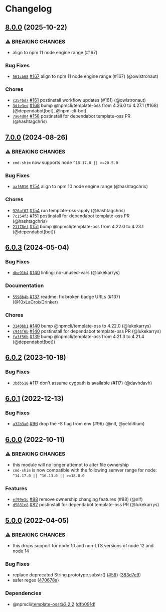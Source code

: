 # Changelog

## [8.0.0](https://github.com/npm/cmd-shim/compare/v7.0.0...v8.0.0) (2025-10-22)
### ⚠️ BREAKING CHANGES
* align to npm 11 node engine range (#167)
### Bug Fixes
* [`561cb68`](https://github.com/npm/cmd-shim/commit/561cb6875be5b55adeee2cdbba24db62f7d86fc4) [#167](https://github.com/npm/cmd-shim/pull/167) align to npm 11 node engine range (#167) (@owlstronaut)
### Chores
* [`c254bd7`](https://github.com/npm/cmd-shim/commit/c254bd721e0ea82f5838e84eb185b75176b72dd0) [#161](https://github.com/npm/cmd-shim/pull/161) postinstall workflow updates (#161) (@owlstronaut)
* [`3dfe3ed`](https://github.com/npm/cmd-shim/commit/3dfe3ed17e44dbd2724665cbb7ad406b5bf1ba1d) [#168](https://github.com/npm/cmd-shim/pull/168) bump @npmcli/template-oss from 4.26.0 to 4.27.1 (#168) (@dependabot[bot], @npm-cli-bot)
* [`7a64d84`](https://github.com/npm/cmd-shim/commit/7a64d844e293d36046727d5acec9e7f7ea755219) [#158](https://github.com/npm/cmd-shim/pull/158) postinstall for dependabot template-oss PR (@hashtagchris)

## [7.0.0](https://github.com/npm/cmd-shim/compare/v6.0.3...v7.0.0) (2024-08-26)

### ⚠️ BREAKING CHANGES

* `cmd-shim` now supports node `^18.17.0 || >=20.5.0`

### Bug Fixes

* [`aaf6016`](https://github.com/npm/cmd-shim/commit/aaf601687a131bec7eb94ff06d8fb417f95eed6e) [#154](https://github.com/npm/cmd-shim/pull/154) align to npm 10 node engine range (@hashtagchris)

### Chores

* [`926af07`](https://github.com/npm/cmd-shim/commit/926af0785a59e512d3ea9316b58f98bbe9fb2a88) [#154](https://github.com/npm/cmd-shim/pull/154) run template-oss-apply (@hashtagchris)
* [`7c154f3`](https://github.com/npm/cmd-shim/commit/7c154f30af2c4e52d34320d044e1201017cbcea2) [#151](https://github.com/npm/cmd-shim/pull/151) postinstall for dependabot template-oss PR (@hashtagchris)
* [`21178ef`](https://github.com/npm/cmd-shim/commit/21178ef7fc0d087c3071451547e5c635cc19271e) [#151](https://github.com/npm/cmd-shim/pull/151) bump @npmcli/template-oss from 4.22.0 to 4.23.1 (@dependabot[bot])

## [6.0.3](https://github.com/npm/cmd-shim/compare/v6.0.2...v6.0.3) (2024-05-04)

### Bug Fixes

* [`dbe91b4`](https://github.com/npm/cmd-shim/commit/dbe91b4433990e0566903b29a2a17d81ded5890b) [#140](https://github.com/npm/cmd-shim/pull/140) linting: no-unused-vars (@lukekarrys)

### Documentation

* [`5598b4b`](https://github.com/npm/cmd-shim/commit/5598b4b5d04d42201543dc67b459f0a7db78c211) [#137](https://github.com/npm/cmd-shim/pull/137) readme: fix broken badge URLs (#137) (@10xLaCroixDrinker)

### Chores

* [`3140bb1`](https://github.com/npm/cmd-shim/commit/3140bb131f84ac8fc284f1120c5a963621cd001f) [#140](https://github.com/npm/cmd-shim/pull/140) bump @npmcli/template-oss to 4.22.0 (@lukekarrys)
* [`c944f6b`](https://github.com/npm/cmd-shim/commit/c944f6bb60f10b0c2aa803427233a7c76169a8c1) [#140](https://github.com/npm/cmd-shim/pull/140) postinstall for dependabot template-oss PR (@lukekarrys)
* [`fa3f56b`](https://github.com/npm/cmd-shim/commit/fa3f56b3ab022523f59cae4081912a8b535ac234) [#139](https://github.com/npm/cmd-shim/pull/139) bump @npmcli/template-oss from 4.21.3 to 4.21.4 (@dependabot[bot])

## [6.0.2](https://github.com/npm/cmd-shim/compare/v6.0.1...v6.0.2) (2023-10-18)

### Bug Fixes

* [`3bdb518`](https://github.com/npm/cmd-shim/commit/3bdb518db21ec6ae64cda74405c7025ee76ccd76) [#117](https://github.com/npm/cmd-shim/pull/117) don't assume cygpath is available (#117) (@davhdavh)

## [6.0.1](https://github.com/npm/cmd-shim/compare/v6.0.0...v6.0.1) (2022-12-13)

### Bug Fixes

* [`a32b3a0`](https://github.com/npm/cmd-shim/commit/a32b3a06615ed60afaa0441015fb1a456b6be488) [#96](https://github.com/npm/cmd-shim/pull/96) drop the -S flag from env (#96) (@nlf, @yeldiRium)

## [6.0.0](https://github.com/npm/cmd-shim/compare/v5.0.0...v6.0.0) (2022-10-11)

### ⚠️ BREAKING CHANGES

* this module will no longer attempt to alter file ownership
* `cmd-shim` is now compatible with the following semver range for node: `^14.17.0 || ^16.13.0 || >=18.0.0`

### Features

* [`ef99e1c`](https://github.com/npm/cmd-shim/commit/ef99e1cb605c2c8c35d40d8aa771f8060540ac91) [#88](https://github.com/npm/cmd-shim/pull/88) remove ownership changing features (#88) (@nlf)
* [`d5881e8`](https://github.com/npm/cmd-shim/commit/d5881e893bd5a2405ecd6cc53bcb862b43665860) [#82](https://github.com/npm/cmd-shim/pull/82) postinstall for dependabot template-oss PR (@lukekarrys)

## [5.0.0](https://github.com/npm/cmd-shim/compare/v4.1.0...v5.0.0) (2022-04-05)


### ⚠ BREAKING CHANGES

* this drops support for node 10 and non-LTS versions of node 12 and node 14

### Bug Fixes

* replace deprecated String.prototype.substr() ([#59](https://github.com/npm/cmd-shim/issues/59)) ([383d7e9](https://github.com/npm/cmd-shim/commit/383d7e954b72b76d88fad74510204c8ed12a37c1))
* safer regex ([470678a](https://github.com/npm/cmd-shim/commit/470678a5bfbdacabda8327a3e181bbf0cbcaba12))


### Dependencies

* @npmcli/template-oss@3.2.2 ([dfb091d](https://github.com/npm/cmd-shim/commit/dfb091de0d61fa83ee1a32ceb7810565bf7ed31b))
